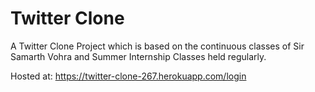 # Twitter Clone

A Twitter Clone Project which is based on the continuous classes of Sir Samarth Vohra and Summer Internship Classes held regularly.

Hosted at:
https://twitter-clone-267.herokuapp.com/login
